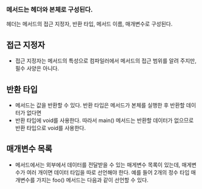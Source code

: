 ### 메서드는 헤더와 본체로 구성된다.
헤더는 메서드의 접근 지정자, 반환 타입, 메서드 이름, 매개변수로 구성된다.

## 접근 지정자

- 접근 지정자는 메서드의 특성으로 컴파일러에서 메서드의 접근 범위를 알려 주지만, 필수 사양은 아니다.

## 반환 타입

- 메서드는 값을 반환할 수 있다. 반환 타입은 메서드가 본체를 실행한 후 반환할 데이터가 없다면
- 반환 타입에 void를 사용한다. 따라서 main() 메서드는 반환할 데이터가 없으므로 반환 타입으로 void를 사용한다.

## 매개변수 목록

- 메서드에서는 외부에서 데이터를 전달받을 수 있는 매게변수 목록이 있는데, 매게변수가 여러 개이면 데이터 타입을 따로 선언해야 한다. 예를 들어 2개의 정수 타입 매개변수를 가지는 foo() 메서드는 다음과 같이 선언할 수 있다.